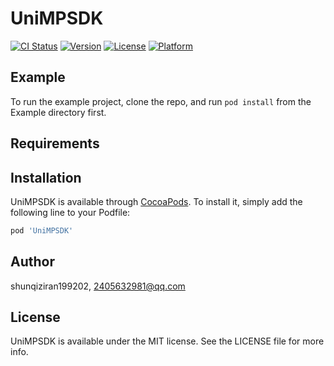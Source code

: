# UniMPSDK

[![CI Status](https://img.shields.io/travis/shunqiziran199202/UniMPSDK.svg?style=flat)](https://travis-ci.org/shunqiziran199202/UniMPSDK)
[![Version](https://img.shields.io/cocoapods/v/UniMPSDK.svg?style=flat)](https://cocoapods.org/pods/UniMPSDK)
[![License](https://img.shields.io/cocoapods/l/UniMPSDK.svg?style=flat)](https://cocoapods.org/pods/UniMPSDK)
[![Platform](https://img.shields.io/cocoapods/p/UniMPSDK.svg?style=flat)](https://cocoapods.org/pods/UniMPSDK)

## Example

To run the example project, clone the repo, and run `pod install` from the Example directory first.

## Requirements

## Installation

UniMPSDK is available through [CocoaPods](https://cocoapods.org). To install
it, simply add the following line to your Podfile:

```ruby
pod 'UniMPSDK'
```

## Author

shunqiziran199202, 2405632981@qq.com

## License

UniMPSDK is available under the MIT license. See the LICENSE file for more info.
